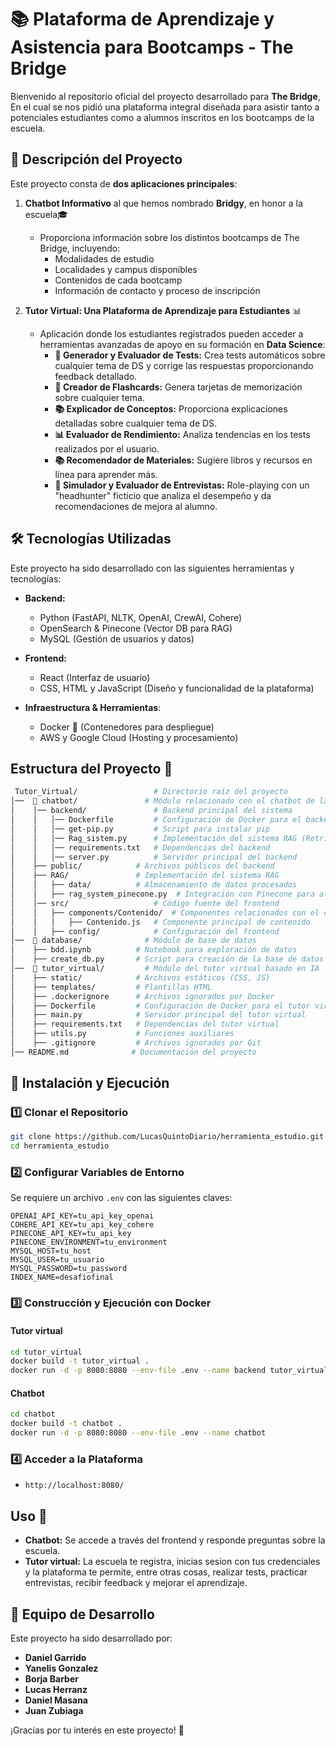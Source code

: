 
# 📚 Plataforma de Aprendizaje y Asistencia para Bootcamps - The Bridge

Bienvenido al repositorio oficial del proyecto desarrollado para **The Bridge**, En el cual se nos pidió una plataforma integral diseñada para asistir tanto a potenciales estudiantes como a alumnos inscritos en los bootcamps de la escuela.

## 🚀 Descripción del Proyecto

Este proyecto consta de **dos aplicaciones principales**:

1. **Chatbot Informativo** al que hemos nombrado **Bridgy**, en honor a la escuela🎓
   - Proporciona información sobre los distintos bootcamps de The Bridge, incluyendo:
     - Modalidades de estudio
     - Localidades y campus disponibles
     - Contenidos de cada bootcamp
     - Información de contacto y proceso de inscripción


2. **Tutor Virtual: Una Plataforma de Aprendizaje para Estudiantes** 📊
   - Aplicación donde los estudiantes registrados pueden acceder a herramientas avanzadas de apoyo en su formación en **Data Science**:
     - **📜 Generador y Evaluador de Tests:** Crea tests automáticos sobre cualquier tema de DS y corrige las respuestas proporcionando feedback detallado.
     - **📖 Creador de Flashcards:** Genera tarjetas de memorización sobre cualquier tema.
     - **📚 Explicador de Conceptos:** Proporciona explicaciones detalladas sobre cualquier tema de DS.
     - **📊 Evaluador de Rendimiento:** Analiza tendencias en los tests realizados por el usuario.
     - **📚 Recomendador de Materiales:** Sugiere libros y recursos en línea para aprender más.   
     - **🎤 Simulador y Evaluador de Entrevistas:** Role-playing con un "headhunter" ficticio que analiza el desempeño y da recomendaciones de mejora al alumno.

## 🛠️ Tecnologías Utilizadas

Este proyecto ha sido desarrollado con las siguientes herramientas y tecnologías:

- **Backend:**
  - Python (FastAPI, NLTK, OpenAI, CrewAI, Cohere)
  - OpenSearch & Pinecone (Vector DB para RAG)
  - MySQL (Gestión de usuarios y datos)

- **Frontend:**
  - React (Interfaz de usuario)
  - CSS, HTML y JavaScript (Diseño y funcionalidad de la plataforma)

- **Infraestructura & Herramientas**:
  - Docker 🐳 (Contenedores para despliegue)
  - AWS y Google Cloud (Hosting y procesamiento)

## Estructura del Proyecto 📂

```bash
 Tutor_Virtual/                 # Directorio raíz del proyecto  
│──  📂 chatbot/               # Módulo relacionado con el chatbot de la herramienta
│    │── backend/               # Backend principal del sistema
│    │   │── Dockerfile         # Configuración de Docker para el backend
│    │   │── get-pip.py         # Script para instalar pip
│    │   │── Rag_sistem.py      # Implementación del sistema RAG (Retrieval-Augmented Generation)
│    │   │── requirements.txt   # Dependencias del backend
│    │   │── server.py          # Servidor principal del backend
│    ├── public/            # Archivos públicos del backend
│    ├── RAG/               # Implementación del sistema RAG
│    │   ├── data/          # Almacenamiento de datos procesados
│    │   ├── rag_system_pinecone.py  # Integración con Pinecone para almacenamiento vectorial
│    │── src/                   # Código fuente del frontend
│    │   ├── components/Contenido/  # Componentes relacionados con el contenido
│    │   │   ├── Contenido.js   # Componente principal de contenido
│    │   ├── config/            # Configuración del frontend
│──  📂 database/              # Módulo de base de datos
│    ├── bdd.ipynb          # Notebook para exploración de datos
│    ├── create_db.py       # Script para creación de la base de datos
│──  📂 tutor_virtual/         # Módulo del tutor virtual basado en IA
│    ├── static/            # Archivos estáticos (CSS, JS)
│    ├── templates/         # Plantillas HTML
│    ├── .dockerignore      # Archivos ignorados por Docker
│    ├── Dockerfile         # Configuración de Docker para el tutor virtual
│    ├── main.py            # Servidor principal del tutor virtual
│    ├── requirements.txt   # Dependencias del tutor virtual
│    ├── utils.py           # Funciones auxiliares
│    ├── .gitignore         # Archivos ignorados por Git
│── README.md              # Documentación del proyecto
```
## 📌 Instalación y Ejecución

### 1️⃣ Clonar el Repositorio
```bash
git clone https://github.com/LucasQuintoDiario/herramienta_estudio.git
cd herramienta_estudio
```

### 2️⃣ Configurar Variables de Entorno
Se requiere un archivo `.env` con las siguientes claves:
```plaintext
OPENAI_API_KEY=tu_api_key_openai
COHERE_API_KEY=tu_api_key_cohere
PINECONE_API_KEY=tu_api_key
PINECONE_ENVIRONMENT=tu_environment
MYSQL_HOST=tu_host
MYSQL_USER=tu_usuario
MYSQL_PASSWORD=tu_password
INDEX_NAME=desafiofinal
```

### 3️⃣ Construcción y Ejecución con Docker
#### Tutor virtual
```bash
cd tutor_virtual
docker build -t tutor_virtual .
docker run -d -p 8080:8080 --env-file .env --name backend tutor_virtual

```

#### Chatbot
```bash
cd chatbot
docker build -t chatbot .
docker run -d -p 8080:8080 --env-file .env --name chatbot

```


### 4️⃣ Acceder a la Plataforma
-  `http://localhost:8080/`

## Uso 🚀

- **Chatbot:** Se accede a través del frontend y responde preguntas sobre la escuela.
- **Tutor virtual:** La escuela te registra, inicias sesion con tus credenciales y la plataforma te permite, entre otras cosas, realizar tests, practicar entrevistas, recibir feedback y mejorar el aprendizaje.

## 👥 Equipo de Desarrollo

Este proyecto ha sido desarrollado por:

- **Daniel Garrido**
- **Yanelis Gonzalez**
- **Borja Barber**
- **Lucas Herranz**
- **Daniel Masana**
- **Juan Zubiaga**

¡Gracias por tu interés en este proyecto! 🚀
